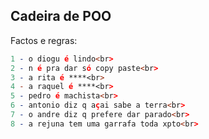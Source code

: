 ## Cadeira de POO

Factos e regras: <br>   
```prolog
1 - o diogu é lindo<br>
2 - n é pra dar só copy paste<br>
3 - a rita é ****<br>
4 - a raquel é ****<br>
5 - pedro é machista<br>
6 - antonio diz q açai sabe a terra<br>
7 - o andre diz q prefere dar parado<br>
8 - a rejuna tem uma garrafa toda xpto<br>




